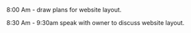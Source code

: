 8:00 Am - draw plans for website layout.

8:30 Am - 9:30am speak with owner to discuss website layout.